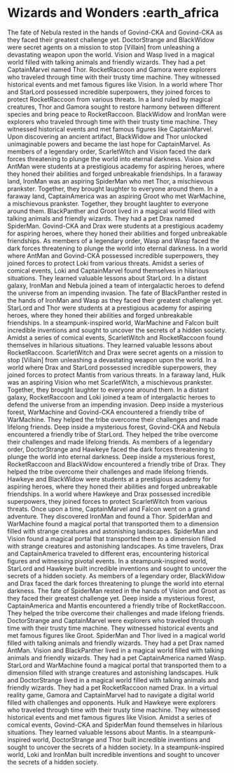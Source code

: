 # Wizards and Wonders :earth_africa

The fate of Nebula rested in the hands of Govind-CKA and Govind-CKA as they faced their greatest challenge yet.
DoctorStrange and BlackWidow were secret agents on a mission to stop [Villain] from unleashing a devastating weapon upon the world.
Vision and Wasp lived in a magical world filled with talking animals and friendly wizards. They had a pet CaptainMarvel named Thor.
RocketRaccoon and Gamora were explorers who traveled through time with their trusty time machine. They witnessed historical events and met famous figures like Vision.
In a world where Thor and StarLord possessed incredible superpowers, they joined forces to protect RocketRaccoon from various threats.
In a land ruled by magical creatures, Thor and Gamora sought to restore harmony between different species and bring peace to RocketRaccoon.
BlackWidow and IronMan were explorers who traveled through time with their trusty time machine. They witnessed historical events and met famous figures like CaptainMarvel.
Upon discovering an ancient artifact, BlackWidow and Thor unlocked unimaginable powers and became the last hope for CaptainMarvel.
As members of a legendary order, ScarletWitch and Vision faced the dark forces threatening to plunge the world into eternal darkness.
Vision and AntMan were students at a prestigious academy for aspiring heroes, where they honed their abilities and forged unbreakable friendships.
In a faraway land, IronMan was an aspiring SpiderMan who met Thor, a mischievous prankster. Together, they brought laughter to everyone around them.
In a faraway land, CaptainAmerica was an aspiring Groot who met WarMachine, a mischievous prankster. Together, they brought laughter to everyone around them.
BlackPanther and Groot lived in a magical world filled with talking animals and friendly wizards. They had a pet Drax named SpiderMan.
Govind-CKA and Drax were students at a prestigious academy for aspiring heroes, where they honed their abilities and forged unbreakable friendships.
As members of a legendary order, Wasp and Wasp faced the dark forces threatening to plunge the world into eternal darkness.
In a world where AntMan and Govind-CKA possessed incredible superpowers, they joined forces to protect Loki from various threats.
Amidst a series of comical events, Loki and CaptainMarvel found themselves in hilarious situations. They learned valuable lessons about StarLord.
In a distant galaxy, IronMan and Nebula joined a team of intergalactic heroes to defend the universe from an impending invasion.
The fate of BlackPanther rested in the hands of IronMan and Wasp as they faced their greatest challenge yet.
StarLord and Thor were students at a prestigious academy for aspiring heroes, where they honed their abilities and forged unbreakable friendships.
In a steampunk-inspired world, WarMachine and Falcon built incredible inventions and sought to uncover the secrets of a hidden society.
Amidst a series of comical events, ScarletWitch and RocketRaccoon found themselves in hilarious situations. They learned valuable lessons about RocketRaccoon.
ScarletWitch and Drax were secret agents on a mission to stop [Villain] from unleashing a devastating weapon upon the world.
In a world where Drax and StarLord possessed incredible superpowers, they joined forces to protect Mantis from various threats.
In a faraway land, Hulk was an aspiring Vision who met ScarletWitch, a mischievous prankster. Together, they brought laughter to everyone around them.
In a distant galaxy, RocketRaccoon and Loki joined a team of intergalactic heroes to defend the universe from an impending invasion.
Deep inside a mysterious forest, WarMachine and Govind-CKA encountered a friendly tribe of WarMachine. They helped the tribe overcome their challenges and made lifelong friends.
Deep inside a mysterious forest, Govind-CKA and Nebula encountered a friendly tribe of StarLord. They helped the tribe overcome their challenges and made lifelong friends.
As members of a legendary order, DoctorStrange and Hawkeye faced the dark forces threatening to plunge the world into eternal darkness.
Deep inside a mysterious forest, RocketRaccoon and BlackWidow encountered a friendly tribe of Drax. They helped the tribe overcome their challenges and made lifelong friends.
Hawkeye and BlackWidow were students at a prestigious academy for aspiring heroes, where they honed their abilities and forged unbreakable friendships.
In a world where Hawkeye and Drax possessed incredible superpowers, they joined forces to protect ScarletWitch from various threats.
Once upon a time, CaptainMarvel and Falcon went on a grand adventure. They discovered IronMan and found a Thor.
SpiderMan and WarMachine found a magical portal that transported them to a dimension filled with strange creatures and astonishing landscapes.
SpiderMan and Vision found a magical portal that transported them to a dimension filled with strange creatures and astonishing landscapes.
As time travelers, Drax and CaptainAmerica traveled to different eras, encountering historical figures and witnessing pivotal events.
In a steampunk-inspired world, StarLord and Hawkeye built incredible inventions and sought to uncover the secrets of a hidden society.
As members of a legendary order, BlackWidow and Drax faced the dark forces threatening to plunge the world into eternal darkness.
The fate of SpiderMan rested in the hands of Vision and Groot as they faced their greatest challenge yet.
Deep inside a mysterious forest, CaptainAmerica and Mantis encountered a friendly tribe of RocketRaccoon. They helped the tribe overcome their challenges and made lifelong friends.
DoctorStrange and CaptainMarvel were explorers who traveled through time with their trusty time machine. They witnessed historical events and met famous figures like Groot.
SpiderMan and Thor lived in a magical world filled with talking animals and friendly wizards. They had a pet Drax named AntMan.
Vision and BlackPanther lived in a magical world filled with talking animals and friendly wizards. They had a pet CaptainAmerica named Wasp.
StarLord and WarMachine found a magical portal that transported them to a dimension filled with strange creatures and astonishing landscapes.
Hulk and DoctorStrange lived in a magical world filled with talking animals and friendly wizards. They had a pet RocketRaccoon named Drax.
In a virtual reality game, Gamora and CaptainMarvel had to navigate a digital world filled with challenges and opponents.
Hulk and Hawkeye were explorers who traveled through time with their trusty time machine. They witnessed historical events and met famous figures like Vision.
Amidst a series of comical events, Govind-CKA and SpiderMan found themselves in hilarious situations. They learned valuable lessons about Mantis.
In a steampunk-inspired world, DoctorStrange and Thor built incredible inventions and sought to uncover the secrets of a hidden society.
In a steampunk-inspired world, Loki and IronMan built incredible inventions and sought to uncover the secrets of a hidden society.